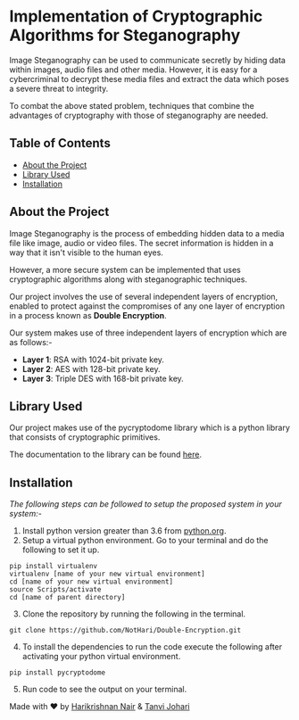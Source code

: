 
# Implementation of Cryptographic Algorithms for Steganography

Image Steganography can be used to communicate secretly by hiding data within images, audio files and other media. However, it is easy for a cybercriminal to decrypt these media files and extract the data which poses a severe threat to integrity.

To combat the above stated problem, techniques that combine the advantages of cryptography with those of steganography are needed. 



## Table of Contents
- [About the Project](#about-the-project)
- [Library Used](#library-used)
- [Installation](#installation)

## About the Project

Image Steganography is the process of embedding hidden data to a media file like image, audio or video files. The secret information is hidden in a way that it isn't visible to the human eyes.

However, a more secure system can be implemented that uses cryptographic algorithms along with steganographic techniques.

Our project involves the use of several independent layers of encryption, enabled to protect against the compromises of any one layer of encryption in a process known as **Double Encryption**.

Our system makes use of three independent layers of encryption which are as follows:-
- **Layer 1**: RSA with 1024-bit private key.
- **Layer 2**: AES with 128-bit private key.
- **Layer 3**: Triple DES with 168-bit private key.


## Library Used

Our project makes use of the pycryptodome library which is a python library that consists of cryptographic primitives.

The documentation to the library can be found [here](https://pycryptodome.readthedocs.io/en/latest/src/introduction.html).

## Installation

_The following steps can be followed to setup the proposed system in your system:-_

1. Install python version greater than 3.6 from [python.org](https://www.python.org/).
2. Setup a virtual python environment. Go to your terminal and do the following to set it up.
```
pip install virtualenv
virtualenv [name of your new virtual environment]
cd [name of your new virtual environment]
source Scripts/activate
cd [name of parent directory]
```
3. Clone the repository by running the following in the terminal.
```
git clone https://github.com/NotHari/Double-Encryption.git
```
4. To install the dependencies to run the code execute the following after activating your python virtual environment.
```
pip install pycryptodome
```
5. Run code to see the output on your terminal.


Made with ❤ by [Harikrishnan Nair](https://github.com/NotHari) &  [Tanvi Johari](https://github.com/TJ202)
